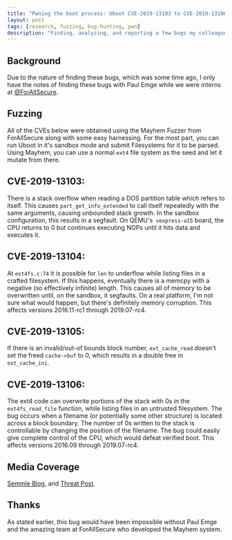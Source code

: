 ```yaml
---
title: "Pwning the boot process: Uboot CVE-2019-13103 to CVE-2019-13106" 
layout: post
tags: [research, fuzzing, bug-hunting, pwn]
description: "Finding, analyzing, and reporting a few bugs my colleague, Paul Emge, and myself found in UBoot while interning at ForAllSecure." 
---
```

## Background 
Due to the nature of finding these bugs, which was some time ago, I only have
the notes of finding these bugs with Paul Emge while we were interns at
[@ForAllSecure](https://twitter.com/ForAllSecure).

## Fuzzing
All of the CVEs below were obtained using the Mayhem Fuzzer from ForAllSecure
along with some easy harnessing. For the most part, you can run Uboot in it's
sandbox mode and submit Filesystems for it to be parsed. Using Mayhem, you can
use a normal `ext4` file system as the seed and let it mutate from there. 

## CVE-2019-13103:
There is a stack overflow when reading a DOS partition table which refers to itself. 
This causes `part_get_info_extended` to call itself repeatedly with the same arguments, 
causing unbounded stack growth. In the sandbox configuration, this results in a segfault. 
On QEMU's` vexpress-a15` board, the CPU returns to 0 but continues executing NOPs until 
it hits data and executes it. 

## CVE-2019-13104:
At `ext4fs.c:74` it is possible for `len` to underflow while listing files in a crafted 
filesystem. If this happens, eventually there is a memcpy with a negative (so effectively infinite) 
length. This causes all of memory to be overwritten until, on the sandbox, it segfaults. 
On a real platform, I'm not sure what would happen, but there's definitely memory corruption. 
This affects versions 2016.11-rc1 through 2019.07-rc4.

## CVE-2019-13105: 
If there is an invalid/out-of bounds block number, `ext_cache_read` doesn't set the freed `cache->buf` 
to 0, which results in a double free in `ext_cache_ini`.

## CVE-2019-13106: 
The ext4 code can overwrite portions of the stack with 0s in the `ext4fs_read_file` function, while 
listing files in an untrusted filesystem. The bug occurs when a filename (or potentially some other 
structure) is located across a block boundary. The number of 0s written to the stack is controllable 
by changing the position of the filename. The bug could easily give complete control of the CPU, 
which would defeat verified boot. This affects versions 2016.09 through 2019.07-rc4.

## Media Coverage
[Semmle
Blog](https://blog.semmle.com/uboot-remote-code-execution-vulnerability/), and
[Threat
Post](https://threatpost.com/amazon-kindle-embedded-devices-code-execution/150003/). 

## Thanks
As stated earlier, this bug would have been impossible without Paul Emge and the
amazing team at ForAllSecure who developed the Mayhem system.
